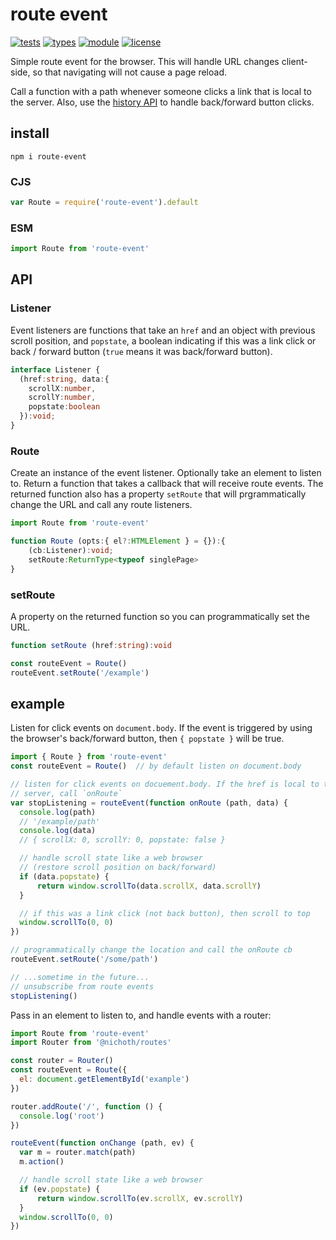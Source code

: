 # route event
[![tests](https://github.com/nichoth/route-event/actions/workflows/nodejs.yml/badge.svg)](https://github.com/nichoth/route-event/actions/workflows/nodejs.yml)
[![types](https://img.shields.io/npm/types/route-event?style=flat-square)](README.md)
[![module](https://img.shields.io/badge/module-ESM%2FCJS-blue?style=flat-square)](README.md)
[![license](https://img.shields.io/badge/license-MIT-brightgreen.svg?style=flat-square)](LICENSE)

Simple route event for the browser. This will handle URL changes client-side, so that navigating will not cause a page reload.

Call a function with a path whenever someone clicks a link that is local to the server. Also, use the [history API](https://developer.mozilla.org/en-US/docs/Web/API/History_API) to handle back/forward button clicks.

## install

```
npm i route-event
```

### CJS
```js
var Route = require('route-event').default
```

### ESM
```js
import Route from 'route-event'
```

## API

### Listener
Event listeners are functions that take an `href` and an object with previous
scroll position, and `popstate`, a boolean indicating if this was a link
click or back / forward button (`true` means it was back/forward button).

```ts
interface Listener {
  (href:string, data:{
    scrollX:number,
    scrollY:number,
    popstate:boolean
  }):void;
}
```

### Route
Create an instance of the event listener. Optionally take an element to listen to. Return a function that takes a callback that will receive route events. The returned function also has a property `setRoute` that will prgrammatically change the URL and call any route listeners.

```js
import Route from 'route-event'
```

```ts
function Route (opts:{ el?:HTMLElement } = {}):{
    (cb:Listener):void;
    setRoute:ReturnType<typeof singlePage>
}
```

### setRoute
A property on the returned function so you can programmatically set the URL.

```ts
function setRoute (href:string):void
```

```js
const routeEvent = Route()
routeEvent.setRoute('/example')
```

## example
Listen for click events on `document.body`. If the event is triggered by using
the browser's back/forward button, then `{ popstate }` will be true.

```js
import { Route } from 'route-event'
const routeEvent = Route()  // by default listen on document.body

// listen for click events on docuement.body. If the href is local to the
// server, call `onRoute`
var stopListening = routeEvent(function onRoute (path, data) {
  console.log(path)
  // '/example/path'
  console.log(data)
  // { scrollX: 0, scrollY: 0, popstate: false }

  // handle scroll state like a web browser
  // (restore scroll position on back/forward)
  if (data.popstate) {
      return window.scrollTo(data.scrollX, data.scrollY)
  }

  // if this was a link click (not back button), then scroll to top
  window.scrollTo(0, 0)
})

// programmatically change the location and call the onRoute cb
routeEvent.setRoute('/some/path')

// ...sometime in the future...
// unsubscribe from route events
stopListening()
```

Pass in an element to listen to, and handle events with a router:
```js
import Route from 'route-event'
import Router from '@nichoth/routes'

const router = Router()
const routeEvent = Route({
  el: document.getElementById('example')
})

router.addRoute('/', function () {
  console.log('root')
})

routeEvent(function onChange (path, ev) {
  var m = router.match(path)
  m.action()

  // handle scroll state like a web browser
  if (ev.popstate) {
      return window.scrollTo(ev.scrollX, ev.scrollY)
  }
  window.scrollTo(0, 0)
})
```
